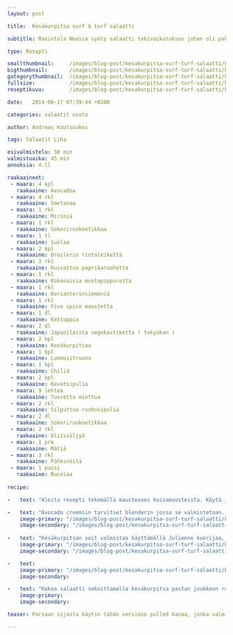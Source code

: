```yaml
---
layout: post

title:	Kesäkurpitsa surf & turf salaatti

subtitle: Ravintola Noassa syöty salaatti tekivaikutuksen joten oli pakko kokeilla sitä itse

type: Resepti

smallthumbnail: 	/images/blog-post/kesakurpitsa-surf-turf-salaatti/kesakurpitsa-surf-turf-salaatti-150.jpg
bigthumbnail:		/images/blog-post/kesakurpitsa-surf-turf-salaatti/kesakurpitsa-surf-turf-salaatti-700.jpg
gategorythumbnail: 	/images/blog-post/kesakurpitsa-surf-turf-salaatti/kesakurpitsa-surf-turf-salaatti-450.jpg
fullsize: 			/images/blog-post/kesakurpitsa-surf-turf-salaatti/kesakurpitsa-surf-turf-salaatti-fullsize.jpg
reseptikuva:		/images/blog-post/kesakurpitsa-surf-turf-salaatti/kesakurpitsa-surf-turf-salaatti-blogpost-5.jpg

date:	2014-06-17 07:39:44 +0200

categories: salaatit nosto

author: Andreas Koutsoukos

tags: Salaatit Liha

esivalmistelu: 30 min
valmistuaika: 45 min
annoksia: 4:ll

raakaaineet:
 - maara: 4 kpl	
   raakaaine: Avocadoa
 - maara: 4 rkl	
   raakaaine: Smetanaa
 - maara: 1 rkl	
   raakaaine: Miriniä
 - maara: 1 rkl	
   raakaaine: Sokeriruokoetikkaa
 - maara: 1 tl	
   raakaaine: Suolaa
 - maara: 2 kpl	
   raakaaine: Broilerin rintaleikettä
 - maara: 3 rkl	
   raakaaine: Kuivattua paprikaruohetta
 - maara: 1 rkl	
   raakaaine: Kokonaisia mustapippureita
 - maara: 1 rkl	
   raakaaine: Korianterinsiemeniä
 - maara: 1 rkl	
   raakaaine: Five spice maustetta
 - maara: 1 dl	
   raakaaine: Ketsuppia
 - maara: 2 dl	
   raakaaine: Japanilaista vegekastiketta ( tokyokan )
 - maara: 2 kpl	
   raakaaine: Kesäkurpitsaa
 - maara: 1 kpl	
   raakaaine: Luomusitruuna
 - maara: 1 kpl	
   raakaaine: Chiliä
 - maara: 2 kpl	
   raakaaine: Kevätsipulia
 - maara: 9 lehteä	
   raakaaine: Tuoretta minttua
 - maara: 2 rkl	
   raakaaine: Silputtua ruohosipulia
 - maara: 2 dl	
   raakaaine: Sokeriruokoetikkaa
 - maara: 2 rkl	
   raakaaine: Oliiviöljyä
 - maara: 1 prk	
   raakaaine: Mätiä
 - maara: 3 rkl	
   raakaaine: Pähkinöitä
 - maara: 1 pussi	
   raakaaine: Rucolaa   
   
recipe:

-   text: "Aloita resepti tekemällä mausteseos kuivamausteista. Käytä joko morttelia tai sähköistä kahvipapukonetta. Koneella saa hienompaa jälkeä kuin morttelilla. Kun mausteet on sekoitettu ja jauhettu aloita rintaleikkeiden valmistaminen. Jos käytät rintaleikettä, siinä on mukana luut joten poista ne ja nahka. Laita rintapalat kylmälle pannulle. Tarkoitus ei ole ruskistaa kanoja vaan kypsentää miedolla lämmöllä. Voi lisätä tilkan öljyä, kun pannu alkaa lämmetä. Lisää sekaan mausteseos ja kääntele rintafileet kauttaaltaa niissä. Seuraavaksi yhdistä ketsuppi, vegekastike ja vesi 4dl yhteen ja kaada se pannulle rintojen joukkoon. Anna kypsyä kannenalla miedolla lämmöllä noin 40 minuuttia. Kun kypsennys on ohi voit repiä kanan palasiksi, mutta ei atomeiksi."

-   text: "Avocado creemiin tarvitset blenderin jossa se valmistetaan. Kuori avocadot ja lisää ne blenderin pohjalle smetanan kanssa. Pyörittele seosta niin pitkään, että se on kutakuinki sileää. Lisää joukoon sitten mirin, sokeriruokoetikka ja oliviilöjy. Mausta lopuksi suolalla. Voit tehdä creemistä makusi mukaan makean tai suolaisen. Kaavi valmis creemi astiaan ja anna sen hetken maustua jääkaapissa."
    image-primary: "/images/blog-post/kesakurpitsa-surf-turf-salaatti/kesakurpitsa-surf-turf-salaatti-blogpost-3.jpg"
    image-secondary: "/images/blog-post/kesakurpitsa-surf-turf-salaatti/kesakurpitsa-surf-turf-salaatti-blogpost-4.jpg"
    
-   text: "Kesäkurpitsan voit valmistaa käyttämällä Julienne kuorijaa, mikä on hyvä työkalu keittiössä. Tai jos et omista niin tee ohutta suikaletta. Suikaloi kesäkurpitsat astiaan johon lisätään vinaigrette.  Vinaigretteen tulee sitruunan mehu, sokeriruokoetikkaa ja oliiviöljyä. Sekoita vinaigrette ja kesäkurpitsa pasta hyvin yhteen. Pilko seuraavaksi chili, kevätsipuli, minttu ja ruohosipulit ja lisää ne kesäkurpitsan joukkoon. Anna salaatin maustua hetken."
    image-primary: "/images/blog-post/kesakurpitsa-surf-turf-salaatti/kesakurpitsa-surf-turf-salaatti-blogpost-2.jpg"
    image-secondary: "/images/blog-post/kesakurpitsa-surf-turf-salaatti/kesakurpitsa-surf-turf-salaatti-blogpost-6.jpg"

-   text: 
    image-primary: "/images/blog-post/kesakurpitsa-surf-turf-salaatti/kesakurpitsa-surf-turf-salaatti-blogpost-7.jpg"
    image-secondary:

-   text: "Kokoa salaatti sekoittamalla kesäkurpitsa pastan joukkoon rucolat, mäti ja revittykana. Sekoita ilmavasti jotta annos pysyy ilmavana. Pursottele tai lusikoi creemiä lautaselle ja ripottele päälle hieman pähkinäruohetta. Toivottavasti maistuu, hyvää ruokahalua."
    image-primary:
    image-secondary: 

teaser: Porsaan sijasta käytin tähän versioon pulled kanaa, jonka valmistus on possua nopeampaa

---
```


<section>
<p>

</p>
</section>
